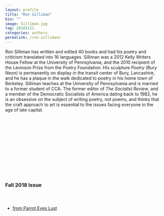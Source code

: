 ```yaml
---
layout: profile
title: "Ron Silliman"
bio: ""
image: Silliman.jpg
tag: 20181111
categories: authors
permalink: /ron-silliman/
---
```


Ron Silliman has written and edited 40 books and had his poetry and criticism translated into 16 languages. Silliman was a 2012 Kelly Writers House Fellow at the University of Pennsylvania, and the 2010 recipient of the Levinson Prize from the Poetry Foundation. His sculpture _Poetry (Bury Neon)_ is permanently on display in the transit center of Bury, Lancashire, and he has a plaque in the walk dedicated to poetry in his home town of Berkeley. Silliman teaches at the University of Pennsylvania and is married to a former student of CCA. The former editor of _The Socialist Review_, and a member of the Democratic Socialists of America dating back to 1982, he is an obsessive on the subject of writing poetry, not poems, and thinks that the craft approach to art is essential to the issues facing everyone in the age of late capital.

<h3 style="padding: 5vh 0 1vh 0;">Fall 2018 Issue</h3>
<ul class="collection-list">
  <li><a href="{{site.baseurl}}/from-Parrot-Eyes-Lust/">from Parrot Eyes Lust</a></li>
</ul>
